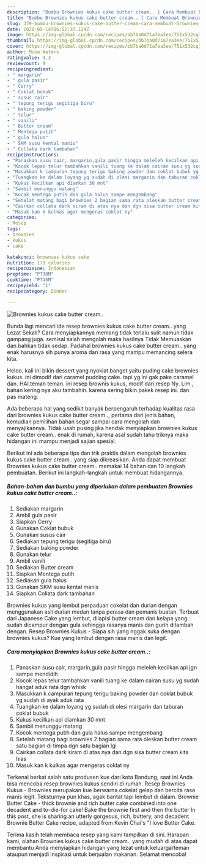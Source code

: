 ```yaml
---
description: "Bumbu Brownies kukus cake butter cream.. | Cara Membuat Brownies kukus cake butter cream.. Yang Enak Dan Mudah"
title: "Bumbu Brownies kukus cake butter cream.. | Cara Membuat Brownies kukus cake butter cream.. Yang Enak Dan Mudah"
slug: 379-bumbu-brownies-kukus-cake-butter-cream-cara-membuat-brownies-kukus-cake-butter-cream-yang-enak-dan-mudah
date: 2020-05-14T06:52:37.124Z
image: https://img-global.cpcdn.com/recipes/bb7ba0d71a7ea3ee/751x532cq70/brownies-kukus-cake-butter-cream-foto-resep-utama.jpg
thumbnail: https://img-global.cpcdn.com/recipes/bb7ba0d71a7ea3ee/751x532cq70/brownies-kukus-cake-butter-cream-foto-resep-utama.jpg
cover: https://img-global.cpcdn.com/recipes/bb7ba0d71a7ea3ee/751x532cq70/brownies-kukus-cake-butter-cream-foto-resep-utama.jpg
author: Mina Waters
ratingvalue: 4.3
reviewcount: 9
recipeingredient:
- " margarin"
- " gula pasir"
- " Cerry"
- " Coklat bubuk"
- " susus cair"
- " tepung terigu segitiga biru"
- " baking powder"
- " telur"
- " vanili"
- " Butter cream"
- " Mentega putih"
- " gula halus"
- " SKM susu kental manis"
- " Collata dark tambahan"
recipeinstructions:
- "Panaskan susu cair, margarin,gula pasir hingga meleleh kecilkan api jgn sampe mendidih"
- "Kocok lepas telur tambahkan vanili tuang ke dalam cairan susu yg sudah hangat aduk rata dgn whisk"
- "Masukkan k campuran tepung terigu baking powder dan coklat bubuk yg sudah di ayak aduk rata"
- "Tuangkan ke dalam loyang yg sudah di olesi margarin dan taburan coklat bubuk"
- "Kukus kecilkan api diamkan 30 mnt"
- "Sambil menunggu matang"
- "Kocok mentega putih dan gula halus sampe mengembang"
- "Setelah matang bagi brownies 2 bagian sama rata oleskan butter cream satu bagian di timpa dgn satu bagian lgi"
- "Cairkan collata dark siram di atas nya dan dgn sisa butter cream kita hias"
- "Masuk kan k kulkas agar mengeras coklat ny"
categories:
- Resep
tags:
- brownies
- kukus
- cake

katakunci: brownies kukus cake 
nutrition: 173 calories
recipecuisine: Indonesian
preptime: "PT30M"
cooktime: "PT45M"
recipeyield: "1"
recipecategory: Dinner

---
```



![Brownies kukus cake butter cream..](https://img-global.cpcdn.com/recipes/bb7ba0d71a7ea3ee/751x532cq70/brownies-kukus-cake-butter-cream-foto-resep-utama.jpg)

Bunda lagi mencari ide resep brownies kukus cake butter cream.. yang Lezat Sekali? Cara menyiapkannya memang tidak terlalu sulit namun tidak gampang juga. semisal salah mengolah maka hasilnya Tidak Memuaskan dan bahkan tidak sedap. Padahal brownies kukus cake butter cream.. yang enak harusnya sih punya aroma dan rasa yang mampu memancing selera kita.

Heloo. kali ini bikin dessert yang nyoklat banget yaitu puding cake brownies kukus. ini dimodif dari caramel pudding cake. tapi yg ini gak pake caramel dan. HAI.teman teman. ini resep brownis kukus, modif dari resep Ny. Lim , bahan kering nya aku tambahin. karena sering bikin pakek resep ini. dan pas mateng.

Ada beberapa hal yang sedikit banyak berpengaruh terhadap kualitas rasa dari brownies kukus cake butter cream.., pertama dari jenis bahan, kemudian pemilihan bahan segar sampai cara mengolah dan menyajikannya. Tidak usah pusing jika hendak menyiapkan brownies kukus cake butter cream.. enak di rumah, karena asal sudah tahu triknya maka hidangan ini mampu menjadi sajian spesial.


Berikut ini ada beberapa tips dan trik praktis dalam mengolah brownies kukus cake butter cream.. yang siap dikreasikan. Anda dapat membuat Brownies kukus cake butter cream.. memakai 14 bahan dan 10 langkah pembuatan. Berikut ini langkah-langkah untuk membuat hidangannya.

<!--inarticleads1-->

##### Bahan-bahan dan bumbu yang diperlukan dalam pembuatan Brownies kukus cake butter cream..:

1. Sediakan  margarin
1. Ambil  gula pasir
1. Siapkan  Cerry
1. Gunakan  Coklat bubuk
1. Gunakan  susus cair
1. Sediakan  tepung terigu (segitiga biru)
1. Sediakan  baking powder
1. Gunakan  telur
1. Ambil  vanili
1. Sediakan  Butter cream
1. Siapkan  Mentega putih
1. Sediakan  gula halus
1. Gunakan  SKM susu kental manis
1. Siapkan  Collata dark tambahan


Brownies kukus yang lembut perpaduan cokelat dan durian dengan menggunakan asli durian medan tanpa perasa dan pemanis buatan. Terbuat dari Japanese Cake yang lembut, dilapisi butter cream dan kelapa yang sudah dicampur dengan gula sehingga rasanya manis dan gurih ditambah dengan. Resep Brownies Kukus - Siapa sih yang nggak suka dengan brownies kukus? Kue yang lembut dengan rasa manis dan legit. 

<!--inarticleads2-->

##### Cara menyiapkan Brownies kukus cake butter cream..:

1. Panaskan susu cair, margarin,gula pasir hingga meleleh kecilkan api jgn sampe mendidih
1. Kocok lepas telur tambahkan vanili tuang ke dalam cairan susu yg sudah hangat aduk rata dgn whisk
1. Masukkan k campuran tepung terigu baking powder dan coklat bubuk yg sudah di ayak aduk rata
1. Tuangkan ke dalam loyang yg sudah di olesi margarin dan taburan coklat bubuk
1. Kukus kecilkan api diamkan 30 mnt
1. Sambil menunggu matang
1. Kocok mentega putih dan gula halus sampe mengembang
1. Setelah matang bagi brownies 2 bagian sama rata oleskan butter cream satu bagian di timpa dgn satu bagian lgi
1. Cairkan collata dark siram di atas nya dan dgn sisa butter cream kita hias
1. Masuk kan k kulkas agar mengeras coklat ny


Terkenal berkat salah satu produsen kue dari kota Bandung, saat ini Anda bisa mencoba resep brownies kukus sendiri di rumah. Resep Brownies Kukus - Brownies merupakan kue berwarna cokelat gelap dan bercita rasa manis legit. Teksturnya pun khas, agak bantat tapi lembut di dalam. Brownie Butter Cake - thick brownie and rich butter cake combined into one decadent and to-die-for cake! Bake the brownie first and then the butter In this post, she is sharing an utterly gorgeous, rich, buttery, and decadent Brownie Butter Cake recipe, adapted from Kevin Chai&#39;s &#34;I love Butter Cake. 

Terima kasih telah membaca resep yang kami tampilkan di sini. Harapan kami, olahan Brownies kukus cake butter cream.. yang mudah di atas dapat membantu Anda menyiapkan hidangan yang lezat untuk keluarga/teman ataupun menjadi inspirasi untuk berjualan makanan. Selamat mencoba!
